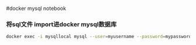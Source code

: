#docker mysql notebook

### 将sql文件 import进docker mysql数据库
```bash
docker exec -i mysqllocal mysql --user=myusername --password=mypassword ibe<ibe.sql
```

